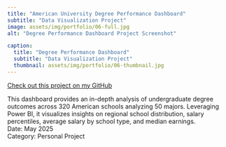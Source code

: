 ```yaml
---
title: "American University Degree Performance Dashboard"
subtitle: "Data Visualization Project"
image: assets/img/portfolio/06-full.jpg
alt: "Degree Performance Dashboard Project Screenshot"

caption:
  title: "Degree Performance Dashboard"
  subtitle: "Data Visualization Project"
  thumbnail: assets/img/portfolio/06-thumbnail.jpg
---
```

[Check out this project on my GitHub](https://github.com/garrettlf/American-University-Degree-Performance-Dashboard)

This dashboard provides an in-depth analysis of undergraduate degree outcomes across 320 American schools analyzing 50 majors. Leveraging Power BI, it visualizes insights on regional school distribution, salary percentiles, average salary by school type, and median earnings.
<br>
Date: May 2025
<br>
Category: Personal Project
